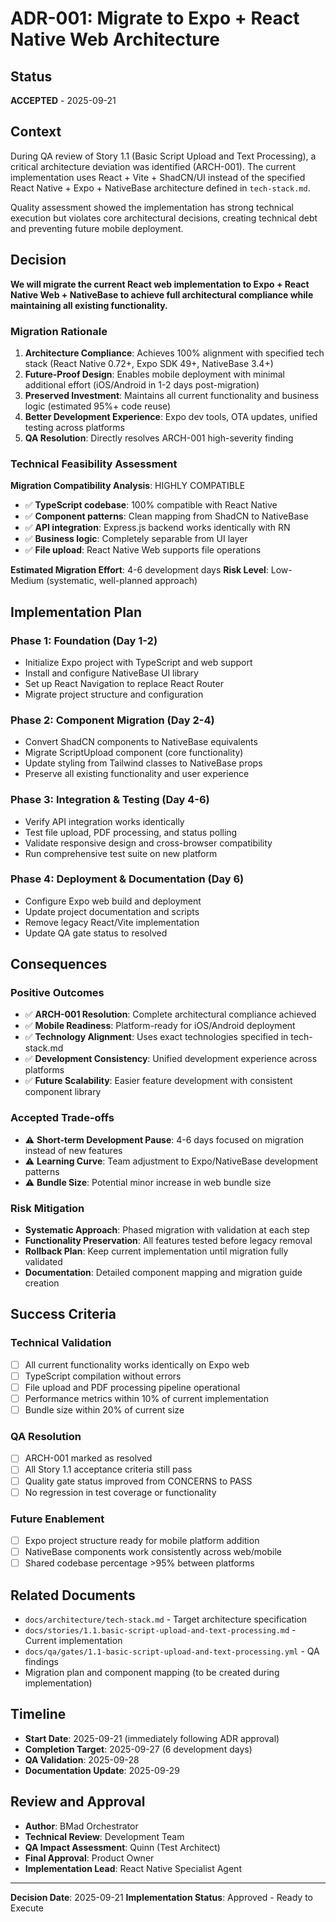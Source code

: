 # ADR-001: Migrate to Expo + React Native Web Architecture

## Status
**ACCEPTED** - 2025-09-21

## Context

During QA review of Story 1.1 (Basic Script Upload and Text Processing), a critical architecture deviation was identified (ARCH-001). The current implementation uses React + Vite + ShadCN/UI instead of the specified React Native + Expo + NativeBase architecture defined in `tech-stack.md`.

Quality assessment showed the implementation has strong technical execution but violates core architectural decisions, creating technical debt and preventing future mobile deployment.

## Decision

**We will migrate the current React web implementation to Expo + React Native Web + NativeBase to achieve full architectural compliance while maintaining all existing functionality.**

### Migration Rationale

1. **Architecture Compliance**: Achieves 100% alignment with specified tech stack (React Native 0.72+, Expo SDK 49+, NativeBase 3.4+)
2. **Future-Proof Design**: Enables mobile deployment with minimal additional effort (iOS/Android in 1-2 days post-migration)
3. **Preserved Investment**: Maintains all current functionality and business logic (estimated 95%+ code reuse)
4. **Better Development Experience**: Expo dev tools, OTA updates, unified testing across platforms
5. **QA Resolution**: Directly resolves ARCH-001 high-severity finding

### Technical Feasibility Assessment

**Migration Compatibility Analysis**: HIGHLY COMPATIBLE
- ✅ **TypeScript codebase**: 100% compatible with React Native
- ✅ **Component patterns**: Clean mapping from ShadCN to NativeBase
- ✅ **API integration**: Express.js backend works identically with RN
- ✅ **Business logic**: Completely separable from UI layer
- ✅ **File upload**: React Native Web supports file operations

**Estimated Migration Effort**: 4-6 development days
**Risk Level**: Low-Medium (systematic, well-planned approach)

## Implementation Plan

### Phase 1: Foundation (Day 1-2)
- Initialize Expo project with TypeScript and web support
- Install and configure NativeBase UI library
- Set up React Navigation to replace React Router
- Migrate project structure and configuration

### Phase 2: Component Migration (Day 2-4)
- Convert ShadCN components to NativeBase equivalents
- Migrate ScriptUpload component (core functionality)
- Update styling from Tailwind classes to NativeBase props
- Preserve all existing functionality and user experience

### Phase 3: Integration & Testing (Day 4-6)
- Verify API integration works identically
- Test file upload, PDF processing, and status polling
- Validate responsive design and cross-browser compatibility
- Run comprehensive test suite on new platform

### Phase 4: Deployment & Documentation (Day 6)
- Configure Expo web build and deployment
- Update project documentation and scripts
- Remove legacy React/Vite implementation
- Update QA gate status to resolved

## Consequences

### Positive Outcomes
- ✅ **ARCH-001 Resolution**: Complete architectural compliance achieved
- ✅ **Mobile Readiness**: Platform-ready for iOS/Android deployment
- ✅ **Technology Alignment**: Uses exact technologies specified in tech-stack.md
- ✅ **Development Consistency**: Unified development experience across platforms
- ✅ **Future Scalability**: Easier feature development with consistent component library

### Accepted Trade-offs
- ⚠️ **Short-term Development Pause**: 4-6 days focused on migration instead of new features
- ⚠️ **Learning Curve**: Team adjustment to Expo/NativeBase development patterns
- ⚠️ **Bundle Size**: Potential minor increase in web bundle size

### Risk Mitigation
- **Systematic Approach**: Phased migration with validation at each step
- **Functionality Preservation**: All features tested before legacy removal
- **Rollback Plan**: Keep current implementation until migration fully validated
- **Documentation**: Detailed component mapping and migration guide creation

## Success Criteria

### Technical Validation
- [ ] All current functionality works identically on Expo web
- [ ] TypeScript compilation without errors
- [ ] File upload and PDF processing pipeline operational
- [ ] Performance metrics within 10% of current implementation
- [ ] Bundle size within 20% of current size

### QA Resolution
- [ ] ARCH-001 marked as resolved
- [ ] All Story 1.1 acceptance criteria still pass
- [ ] Quality gate status improved from CONCERNS to PASS
- [ ] No regression in test coverage or functionality

### Future Enablement
- [ ] Expo project structure ready for mobile platform addition
- [ ] NativeBase components work consistently across web/mobile
- [ ] Shared codebase percentage >95% between platforms

## Related Documents
- `docs/architecture/tech-stack.md` - Target architecture specification
- `docs/stories/1.1.basic-script-upload-and-text-processing.md` - Current implementation
- `docs/qa/gates/1.1-basic-script-upload-and-text-processing.yml` - QA findings
- Migration plan and component mapping (to be created during implementation)

## Timeline
- **Start Date**: 2025-09-21 (immediately following ADR approval)
- **Completion Target**: 2025-09-27 (6 development days)
- **QA Validation**: 2025-09-28
- **Documentation Update**: 2025-09-29

## Review and Approval
- **Author**: BMad Orchestrator
- **Technical Review**: Development Team
- **QA Impact Assessment**: Quinn (Test Architect)
- **Final Approval**: Product Owner
- **Implementation Lead**: React Native Specialist Agent

---
**Decision Date**: 2025-09-21
**Implementation Status**: Approved - Ready to Execute